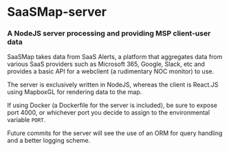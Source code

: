 # SaaSMap-server
<h3>A NodeJS server processing and providing MSP client-user data</h3>

SaaSMap takes data from SaaS Alerts, a platform that aggregates data from various SaaS providers such as Microsoft 365, Google, Slack, etc and provides a basic API for a webclient (a rudimentary NOC monitor) to use.

The server is exclusively written in NodeJS, whereas the client is React.JS using MapboxGL for rendering data to the map.

If using Docker (a Dockerfile for the server is included), be sure to expose port 4000, or whichever port you decide to assign to the environmental variable `PORT`.

Future commits for the server will see the use of an ORM for query handling and a better logging scheme.
